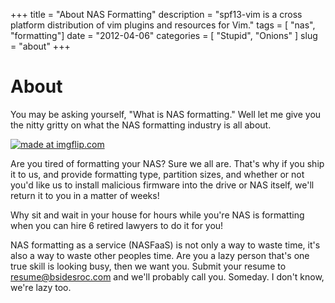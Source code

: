 +++
title = "About NAS Formatting"
description = "spf13-vim is a cross platform distribution of vim plugins and resources for Vim."
tags = [ "nas", "formatting"]
date = "2012-04-06"
categories = [
  "Stupid",
  "Onions"
]
slug = "about"
+++

# About

You may be asking yourself, "What is NAS formatting." Well let me give you the nitty gritty on what
the NAS formatting industry is all about. 

<a href="https://imgflip.com/i/1nb3zl"><img src="https://i.imgflip.com/1nb3zl.jpg" title="made at imgflip.com"/></a>

Are you tired of formatting your NAS? Sure we all are. That's why if you ship it to us, and provide
formatting type, partition sizes, and whether or not you'd like us to install malicious firmware
into the drive or NAS itself, we'll return it to you in a matter of weeks!

Why sit and wait in your house for hours while you're NAS is formatting when you can hire 6 retired
lawyers to do it for you!

NAS formatting as a service (NASFaaS) is not only a way to waste time, it's also a way to waste other
peoples time. Are you a lazy person that's one true skill is looking busy, then we want you. Submit
your resume to resume@bsidesroc.com and we'll probably call you. Someday. I don't know, we're lazy too.
